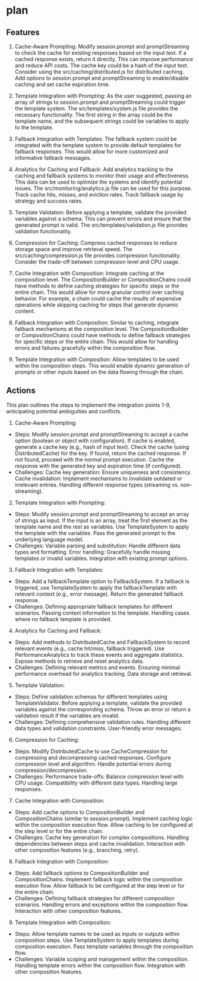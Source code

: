 # plan


## Features

1. Cache-Aware Prompting:  Modify session.prompt and promptStreaming to check the cache for existing responses based on the input text. If a cached response exists, return it directly. This can improve performance and reduce API costs.  The cache key could be a hash of the input text.  Consider using the src/caching/distributed.js for distributed caching.  Add options to session.prompt and promptStreaming to enable/disable caching and set cache expiration time.

2. Template Integration with Prompting:  As the user suggested, passing an array of strings to session.prompt and promptStreaming could trigger the template system. The src/templates/system.js file provides the necessary functionality.  The first string in the array could be the template name, and the subsequent strings could be variables to apply to the template.

3. Fallback Integration with Templates:  The fallback system could be integrated with the template system to provide default templates for fallback responses. This would allow for more customized and informative fallback messages.

4. Analytics for Caching and Fallback:  Add analytics tracking to the caching and fallback systems to monitor their usage and effectiveness. This data can be used to optimize the systems and identify potential issues.  The src/monitoring/analytics.js file can be used for this purpose.  Track cache hits, misses, and eviction rates.  Track fallback usage by strategy and success rates.

5. Template Validation: Before applying a template, validate the provided variables against a schema. This can prevent errors and ensure that the generated prompt is valid.  The src/templates/validation.js file provides validation functionality.

6. Compression for Caching: Compress cached responses to reduce storage space and improve retrieval speed.  The src/caching/compression.js file provides compression functionality.  Consider the trade-off between compression level and CPU usage.

7. Cache Integration with Composition: Integrate caching at the composition level.  The CompositionBuilder or CompositionChains could have methods to define caching strategies for specific steps or the entire chain. This would allow for more granular control over caching behavior.  For example, a chain could cache the results of expensive operations while skipping caching for steps that generate dynamic content.

8. Fallback Integration with Composition:  Similar to caching, integrate fallback mechanisms at the composition level.  The CompositionBuilder or CompositionChains could have methods to define fallback strategies for specific steps or the entire chain. This would allow for handling errors and failures gracefully within the composition flow.

9. Template Integration with Composition: Allow templates to be used within the composition steps. This would enable dynamic generation of prompts or other inputs based on the data flowing through the chain.

## Actions

This plan outlines the steps to implement the integration points 1-9, anticipating potential ambiguities and conflicts.

1. Cache-Aware Prompting:

 - Steps:
  Modify session.prompt and promptStreaming to accept a cache option (boolean or object with configuration).
  If cache is enabled, generate a cache key (e.g., hash of input text).
  Check the cache (using DistributedCache) for the key.
  If found, return the cached response.
  If not found, proceed with the normal prompt execution.
  Cache the response with the generated key and expiration time (if configured).
 - Challenges:
  Cache key generation: Ensure uniqueness and consistency.
  Cache invalidation: Implement mechanisms to invalidate outdated or irrelevant entries.
  Handling different response types (streaming vs. non-streaming).

2. Template Integration with Prompting:

 - Steps:
  Modify session.prompt and promptStreaming to accept an array of strings as input.
  If the input is an array, treat the first element as the template name and the rest as variables.
  Use TemplateSystem to apply the template with the variables.
  Pass the generated prompt to the underlying language model.
 - Challenges:
  Variable parsing and substitution: Handle different data types and formatting.
  Error handling: Gracefully handle missing templates or invalid variables.
  Integration with existing prompt options.

3. Fallback Integration with Templates:

 - Steps:
  Add a fallbackTemplate option to FallbackSystem.
  If a fallback is triggered, use TemplateSystem to apply the fallbackTemplate with relevant context (e.g., error message).
  Return the generated fallback response.
 - Challenges:
  Defining appropriate fallback templates for different scenarios.
  Passing context information to the template.
  Handling cases where no fallback template is provided.

4. Analytics for Caching and Fallback:

 - Steps:
  Add methods to DistributedCache and FallbackSystem to record relevant events (e.g., cache hit/miss, fallback triggered).
  Use PerformanceAnalytics to track these events and aggregate statistics.
  Expose methods to retrieve and reset analytics data.
 - Challenges:
  Defining relevant metrics and events.
  Ensuring minimal performance overhead for analytics tracking.
  Data storage and retrieval.

5. Template Validation:

 - Steps:
  Define validation schemas for different templates using TemplateValidator.
  Before applying a template, validate the provided variables against the corresponding schema.
  Throw an error or return a validation result if the variables are invalid.
 - Challenges:
Defining comprehensive validation rules.
Handling different data types and validation constraints.
User-friendly error messages.

6. Compression for Caching:

 - Steps:
Modify DistributedCache to use CacheCompression for compressing and decompressing cached responses.
Configure compression level and algorithm.
Handle potential errors during compression/decompression.
 - Challenges:
Performance trade-offs: Balance compression level with CPU usage.
Compatibility with different data types.
Handling large responses.

7. Cache Integration with Composition:

 - Steps:
Add cache options to CompositionBuilder and CompositionChains (similar to session.prompt).
Implement caching logic within the composition execution flow.
Allow caching to be configured at the step level or for the entire chain.
 - Challenges:
Cache key generation for complex compositions.
Handling dependencies between steps and cache invalidation.
Interaction with other composition features (e.g., branching, retry).

8. Fallback Integration with Composition:

 - Steps:
Add fallback options to CompositionBuilder and CompositionChains.
Implement fallback logic within the composition execution flow.
Allow fallback to be configured at the step level or for the entire chain.
 - Challenges:
Defining fallback strategies for different composition scenarios.
Handling errors and exceptions within the composition flow.
Interaction with other composition features.

9. Template Integration with Composition:

 - Steps:
Allow template names to be used as inputs or outputs within composition steps.
Use TemplateSystem to apply templates during composition execution.
Pass template variables through the composition flow.
 - Challenges:
Variable scoping and management within the composition.
Handling template errors within the composition flow.
Integration with other composition features.